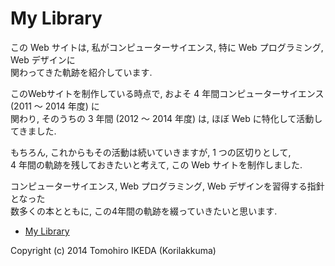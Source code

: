 My Library
=========
  
この Web サイトは, 私がコンピューターサイエンス, 特に Web プログラミング, Web デザインに  
関わってきた軌跡を紹介しています.  
  
このWebサイトを制作している時点で, およそ 4 年間コンピューターサイエンス (2011 〜 2014 年度) に  
関わり, そのうちの 3 年間 (2012 〜 2014 年度) は, ほぼ Web に特化して活動してきました.  
  
もちろん, これからもその活動は続いていきますが, 1 つの区切りとして,  
4 年間の軌跡を残しておきたいと考えて, この Web サイトを制作しました.  
  
コンピューターサイエンス, Web プログラミング, Web デザインを習得する指針となった  
数多くの本とともに, この4年間の軌跡を綴っていきたいと思います.  
  
- [My Library](https://korilakkuma.github.io/MyLibrary/)
  
Copyright (c) 2014 Tomohiro IKEDA (Korilakkuma)
